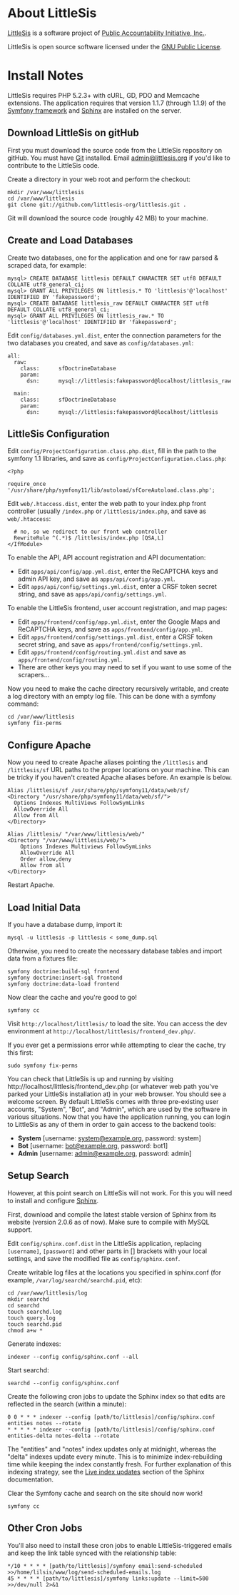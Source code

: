 About LittleSis
===============

[LittleSis](http://littlesis.org) is a software project of [Public Accountability Initiative, Inc.](http://public-accountability.org). 

LittleSis is open source software licensed under the [GNU Public License](http://www.gnu.org/copyleft/gpl.html).


Install Notes
=============

LittleSis requires PHP 5.2.3+ with cURL, GD, PDO and Memcache extensions. The application requires that version 1.1.7 (through 1.1.9) of the [Symfony framework](http://symfony-project.org) and [Sphinx](http://sphinxsearch.com) are installed on the server.


Download LittleSis on gitHub
----------------------------

First you must download the source code from the LittleSis repository on gitHub. You must have [Git](http://git-scm.com/) installed. Email admin@littlesis.org if you'd like to contribute to the LittleSis code.

Create a directory in your web root and perform the checkout:

    mkdir /var/www/littlesis
    cd /var/www/littlesis
    git clone git://github.com/littlesis-org/littlesis.git .

Git will download the source code (roughly 42 MB) to your machine.


Create and Load Databases
-------------------------

Create two databases, one for the application and one for raw parsed & scraped data, for example:

    mysql> CREATE DATABASE littlesis DEFAULT CHARACTER SET utf8 DEFAULT COLLATE utf8_general_ci;
    mysql> GRANT ALL PRIVILEGES ON littlesis.* TO 'littlesis'@'localhost' IDENTIFIED BY 'fakepassword';
    mysql> CREATE DATABASE littlesis_raw DEFAULT CHARACTER SET utf8 DEFAULT COLLATE utf8_general_ci;
    mysql> GRANT ALL PRIVILEGES ON littlesis_raw.* TO 'littlesis'@'localhost' IDENTIFIED BY 'fakepassword';

Edit `config/databases.yml.dist`, enter the connection parameters for the two databases you created, and save as `config/databases.yml`:

    all:
      raw:
        class:      sfDoctrineDatabase
        param:
          dsn:      mysql://littlesis:fakepassword@localhost/littlesis_raw
    
      main:
        class:      sfDoctrineDatabase
        param:
          dsn:      mysql://littlesis:fakepassword@localhost/littlesis


LittleSis Configuration
-----------------------

Edit `config/ProjectConfiguration.class.php.dist`, fill in the path to the symfony 1.1 libraries, and save as `config/ProjectConfiguration.class.php`:

    <?php
    
    require_once '/usr/share/php/symfony11/lib/autoload/sfCoreAutoload.class.php';

Edit `web/.htaccess.dist`, enter the web path to your index.php front controller (usually `/index.php` or `/littlesis/index.php`, and save as `web/.htaccess`:

      # no, so we redirect to our front web controller
      RewriteRule ^(.*)$ /littlesis/index.php [QSA,L]
    </IfModule>

To enable the API, API account registration and API documentation:
 * Edit `apps/api/config/app.yml.dist`, enter the ReCAPTCHA keys and admin API key, and save as `apps/api/config/app.yml`.
 * Edit `apps/api/config/settings.yml.dist`, enter a CRSF token secret string, and save as `apps/api/config/settings.yml`.

To enable the LittleSis frontend, user account registration, and map pages: 
 * Edit `apps/frontend/config/app.yml.dist`, enter the Google Maps and ReCAPTCHA keys, and save as `apps/frontend/config/app.yml`. 
 * Edit `apps/frontend/config/settings.yml.dist`, enter a CRSF token secret string, and save as `apps/frontend/config/settings.yml`. 
 * Edit `apps/frontend/config/routing.yml.dist` and save as `apps/frontend/config/routing.yml`. 
 * There are other keys you may need to set if you want to use some of the scrapers...

Now you need to make the cache directory recursively writable, and create a log directory with an empty log file. This can be done with a symfony command:

    cd /var/www/littlesis
    symfony fix-perms


Configure Apache
----------------

Now you need to create Apache aliases pointing the `/littlesis` and `/littlesis/sf` URL paths to the proper locations on your machine. This can be tricky if you haven't created Apache aliases before. An example is below.

    Alias /littlesis/sf /usr/share/php/symfony11/data/web/sf/
    <Directory "/usr/share/php/symfony11/data/web/sf/">
      Options Indexes MultiViews FollowSymLinks
      AllowOverride All
      Allow from All
    </Directory>

    Alias /littlesis/ "/var/www/littlesis/web/"
    <Directory "/var/www/littlesis/web/">
        Options Indexes Multiviews FollowSymLinks
        AllowOverride All
        Order allow,deny
        Allow from all
    </Directory>

Restart Apache.


Load Initial Data
-----------------

If you have a database dump, import it: 

    mysql -u littlesis -p littlesis < some_dump.sql

Otherwise, you need to create the necessary database tables and import data from a fixtures file:

    symfony doctrine:build-sql frontend
    symfony doctrine:insert-sql frontend
    symfony doctrine:data-load frontend

Now clear the cache and you're good to go!

    symfony cc

Visit `http://localhost/littlesis/` to load the site. You can access the dev environment at `http://localhost/littlesis/frontend_dev.php/`.

If you ever get a permissions error while attempting to clear the cache, try this first:

    sudo symfony fix-perms

You can check that LittleSis is up and running by visiting http://localhost/littlesis/frontend_dev.php (or whatever web path you've parked your LittleSis installation at) in your web browser. You should see a welcome screen. By default LittleSis comes with three pre-existing user accounts, "System", "Bot", and "Admin", which are used by the software in various situations. Now that you have the application running, you can login to LittleSis as any of them in order to gain access to the backend tools:

 * **System** [username: system@example.org, password: system]
 * **Bot** [username: bot@example.org, password: bot1]
 * **Admin** [username: admin@example.org, password: admin]


Setup Search
------------

However, at this point search on LittleSis will not work. For this you will need to install and configure [Sphinx](http://www.sphinxsearch.com/).

First, download and compile the latest stable version of Sphinx from its website (version 2.0.6 as of now). Make sure to compile with MySQL support.

Edit `config/sphinx.conf.dist` in the LittleSis application, replacing `[username]`, `[password]` and other parts in [] brackets with your local settings, and save the modified file as `config/sphinx.conf`.

Create writable log files at the locations you specified in sphinx.conf (for example, `/var/log/searchd/searchd.pid`, etc):

    cd /var/www/littlesis/log
    mkdir searchd
    cd searchd
    touch searchd.log
    touch query.log
    touch searchd.pid
    chmod a+w *

Generate indexes:

    indexer --config config/sphinx.conf --all

Start searchd:

    searchd --config config/sphinx.conf

Create the following cron jobs to update the Sphinx index so that edits are reflected in the search (within a minute):

    0 0 * * * indexer --config [path/to/littlesis]/config/sphinx.conf entities notes --rotate
    * * * * * indexer --config [path/to/littlesis]/config/sphinx.conf entities-delta notes-delta --rotate

The "entities" and "notes" index updates only at midnight, whereas the "delta" indexes update every minute. This is to minimize index-rebuilding time while keeping the index constantly fresh. For further explanation of this indexing strategy, see the [Live index updates](http://www.sphinxsearch.com/docs/manual-0.9.8.html#live-updates) section of the Sphinx documentation.

Clear the Symfony cache and search on the site should now work!

    symfony cc
    

Other Cron Jobs
---------------

You'll also need to install these cron jobs to enable LittleSis-triggered emails and keep the link table synced with the relationship table:

    */10 * * * * [path/to/littlesis]/symfony email:send-scheduled >>/home/lilsis/www/log/send-scheduled-emails.log
    45 * * * * [path/to/littlesis]/symfony links:update --limit=500 >>/dev/null 2>&1

